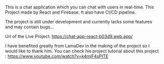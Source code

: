 This is a chat application which you can chat with users in real-time. This Project made by React and Firebase. It also have CI/CD pipeline.

The project is still under development and currently lacks some features and may contain bugs...

Url of the Live Project: https://chat-app-react-b03d9.web.app/

I have benefited greatly from LamaDev in the making of the project so I would like to thank him.
You can check his project tutorial about this project : https://www.youtube.com/watch?v=k4mjF4sPITE
